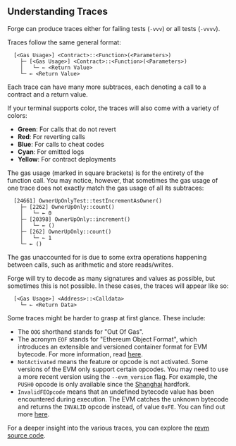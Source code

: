 ## Understanding Traces

Forge can produce traces either for failing tests (`-vvv`) or all tests (`-vvvv`).

Traces follow the same general format:

```
  [<Gas Usage>] <Contract>::<Function>(<Parameters>)
    ├─ [<Gas Usage>] <Contract>::<Function>(<Parameters>)
    │   └─ ← <Return Value>
    └─ ← <Return Value>
```

Each trace can have many more subtraces, each denoting a call to a contract and a return value.

If your terminal supports color, the traces will also come with a variety of colors:

- **Green**: For calls that do not revert
- **Red**: For reverting calls
- **Blue**: For calls to cheat codes
- **Cyan**: For emitted logs
- **Yellow**: For contract deployments

The gas usage (marked in square brackets) is for the entirety of the function call. You may notice, however, that sometimes the gas usage of one trace does not exactly match the gas usage of all its subtraces:

```
  [24661] OwnerUpOnlyTest::testIncrementAsOwner()
    ├─ [2262] OwnerUpOnly::count()
    │   └─ ← 0
    ├─ [20398] OwnerUpOnly::increment()
    │   └─ ← ()
    ├─ [262] OwnerUpOnly::count()
    │   └─ ← 1
    └─ ← ()
```

The gas unaccounted for is due to some extra operations happening between calls, such as arithmetic and store reads/writes.

Forge will try to decode as many signatures and values as possible, but sometimes this is not possible. In these cases, the traces will appear like so:

```
  [<Gas Usage>] <Address>::<Calldata>
    └─ ← <Return Data>
```

Some traces might be harder to grasp at first glance. These include:

- The `OOG` shorthand stands for "Out Of Gas".
- The acronym `EOF` stands for "Ethereum Object Format", which introduces an extensible and versioned container format for EVM bytecode. For more information, read [here](https://evmobjectformat.org/).
- `NotActivated` means the feature or opcode is not activated. Some versions of the EVM only support certain opcodes. You may need to use a more recent version using the `--evm_version` flag. For example, the `PUSH0` opcode is only available since the [Shanghai](https://www.evm.codes/?fork=shanghai) hardfork.
- `InvalidFEOpcode` means that an undefined bytecode value has been encountered during execution. The EVM catches the unknown bytecode and returns the `INVALID` opcode instead, of value `0xFE`. You can find out more [here](https://www.evm.codes/#fe).

For a deeper insight into the various traces, you can explore the [revm source code](https://github.com/bluealloy/revm/blob/main/crates/interpreter/src/instruction_result.rs).
